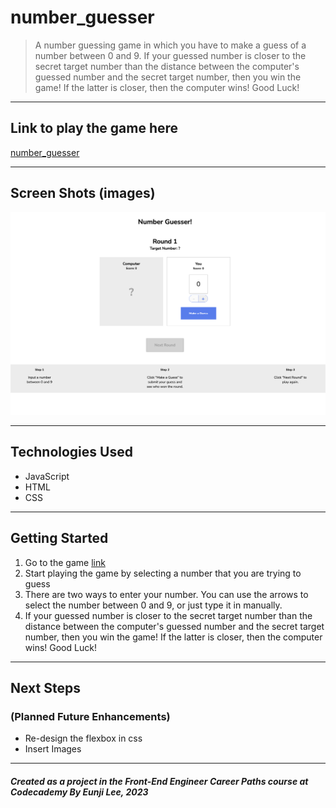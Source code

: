 # number_guesser
> A number guessing game in which you have to make a guess of a number between 0 and 9. If your guessed number is closer to the secret target number than the distance between the computer's guessed number and the secret target number, then you win the game! If the latter is closer, then the computer wins! Good Luck!

---

## Link to play the game here

[number_guesser](https://eunjistewart.github.io/number_guesser/)

---

## Screen Shots (images)

![screen shot of number guessing game](./images/number_guesser1.png)

---

## Technologies Used

- JavaScript
- HTML
- CSS

---

## Getting Started

1.  Go to the game [link](https://eunjistewart.github.io/number_guesser/)
2.  Start playing the game by selecting a number that you are trying to guess
3.  There are two ways to enter your number. You can use the arrows to select the number between 0 and 9, or just type it in manually.
4.  If your guessed number is closer to the secret target number than the distance between the computer's guessed number and the secret target number, then you win the game! If the latter is closer, then the computer wins! Good Luck!

---

## Next Steps

### (Planned Future Enhancements)

- Re-design the flexbox in css
- Insert Images
 
---

##### Created as a project in the Front-End Engineer Career Paths course at Codecademy By Eunji Lee, 2023
